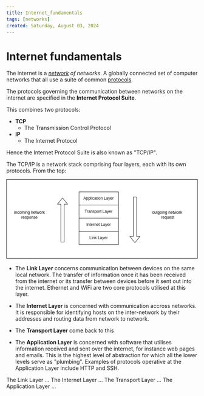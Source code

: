 ```yaml
---
title: Internet_fundamentals
tags: [networks]
created: Saturday, August 03, 2024
---
```


# Internet fundamentals

The internet is a _[network](Network_fundamentals.md) of networks_. A globally
connected set of computer networks that all use a suite of common
[protocols](Network_protocols.md).

The protocols governing the communication between networks on the internet are
specified in the **Internet Protocol Suite**.

This combines two protocols:

- **TCP**
  - The Transmission Control Protocol
- **IP**
  - The Internet Protocol

Hence the Internet Protocol Suite is also known as "TCP/IP".

The TCP/IP is a network stack comprising four layers, each with its own
protocols. From the top:

![TCP/IP stack diagram](../img/TCP_IP.png)

- The **Link Layer** concerns communication between devices on the same local
  network. The transfer of information once it has been received from the
  internet or its transfer between devices before it sent out into the internet.
  Ethernet and WiFi are two core protocols utilised at this layer.

- The **Internet Layer** is concerned with communication accross networks. It is
  responsible for identifying hosts on the inter-network by their addresses and
  routing data from network to network.

- The **Transport Layer** come back to this

- The **Application Layer** is concerned with software that utilises information
  received and sent over the internet, for instance web pages and emails. This
  is the highest level of abstraction for which all the lower levels serve as
  "plumbing". Examples of protocols operative at the Application Layer include
  HTTP and SSH.

The Link Layer ... The Internet Layer ... The Transport Layer ... The
Application Layer ...
